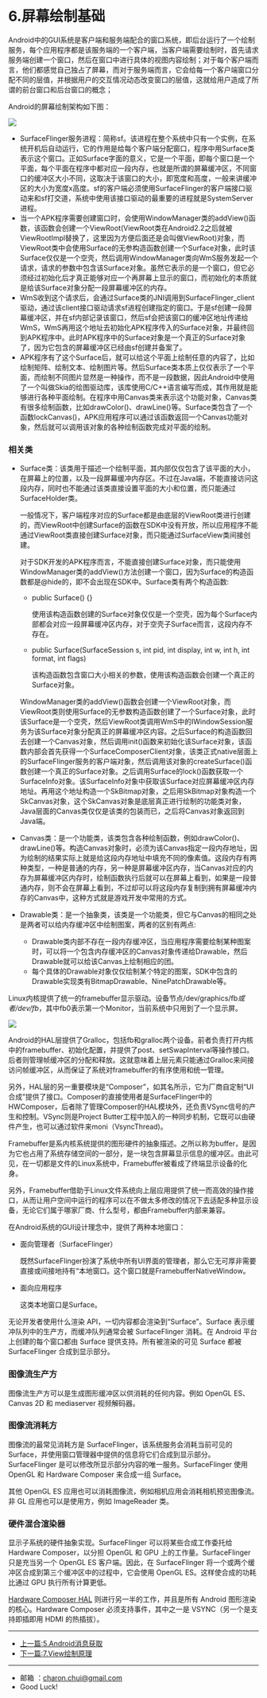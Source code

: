# 6.屏幕绘制基础

Android中的GUI系统是客户端和服务端配合的窗口系统，即后台运行了一个绘制服务，每个应用程序都是该服务端的一个客户端，当客户端需要绘制时，首先请求服务端创建一个窗口，然后在窗口中进行具体的视图内容绘制；对于每个客户端而言，他们都感觉自己独占了屏幕，而对于服务端而言，它会给每一个客户端窗口分配不同的层值，并根据用户的交互情况动态改变窗口的层值，这就给用户造成了所谓的前台窗口和后台窗口的概念；

Android的屏幕绘制架构如下图：

![](https://raw.githubusercontent.com/CharonChui/Pictures/master/android_draw_process_archi.jpg)

- SurfaceFlinger服务进程：简称sf。该进程在整个系统中只有一个实例，在系统开机后自动运行，它的作用是给每个客户端分配窗口，程序中用Surface类表示这个窗口。正如Surface字面的意义，它是一个平面，即每个窗口是一个平面，每个平面在程序中都对应一段内存，也就是所谓的屏幕缓冲区，不同窗口的缓冲区大小不同，这取决于该窗口的大小，即宽度和高度，一般来讲缓冲区的大小为宽度x高度。sf的客户端必须使用SurfaceFlinger的客户端接口驱动来和sf打交道，系统中使用该接口驱动的最重要的进程就是SystemServer进程。
- 当一个APK程序需要创建窗口时，会使用WindowManager类的addView()函数，该函数会创建一个ViewRoot(ViewRoot类在Android2.2之后就被ViewRootImpl替换了，这里因为方便后面还是会叫做ViewRoot)对象，而ViewRoot类中会使用Surface的无参构造函数创建一个Surface对象，此时该Surface仅仅是一个空壳，然后调用WindowManager类向WmS服务发起一个请求，请求的参数中包含该Surface对象。虽然它表示的是一个窗口，但它必须经过初始化后才真正能够对应一个再屏幕上显示的窗口，而初始化的本质就是给该Surface对象分配一段屏幕缓冲区的内存。
- WmS收到这个请求后，会通过Surface类的JNI调用到SurfaceFlinger_client驱动，通过该client接口驱动请求sf进程创建指定的窗口。于是sf创建一段屏幕缓冲区，并在sf内部记录该窗口，然后sf会把该窗口的缓冲区地址传递给WmS，WmS再用这个地址去初始化APK程序传入的Surface对象，并最终回到APK程序中。此时APK程序中的Surface对象是一个真正的Surface对象了，因为它包含的屏幕缓冲区已经由sf创建并备案了。 
- APK程序有了这个Surface后，就可以给这个平面上绘制任意的内容了，比如绘制矩阵、绘制文本、绘制图片等。然后Surface类本质上仅仅表示了一个平面，而绘制不同图片显然是一种操作，而不是一段数据，因此Android中使用了一个叫做Skia的绘图驱动库，该库使用C/C++语言编写而成，其作用就是能够进行各种平面绘制。在程序中用Canvas类来表示这个功能对象，Canvas类有很多绘制函数，比如drawColor()、drawLine()等。Surface类包含了一个函数lockCanvas()，APK应用程序可以通过该函数返回一个Canvas功能对象，然后就可以调用该对象的各种绘制函数完成对平面的绘制。



### 相关类

- Surface类：该类用于描述一个绘制平面，其内部仅仅包含了该平面的大小，在屏幕上的位置，以及一段屏幕缓冲内存区。不过在Java端，不能直接访问这段内存，同时也不能通过该类直接设置平面的大小和位置，而只能通过SurfaceHolder类。

    一般情况下，客户端程序对应的Surface都是由底层的ViewRoot类进行创建的，而ViewRoot中创建Surface的函数在SDK中没有开放，所以应用程序不能通过ViewRoot类直接创建Surface对象，而只能通过SurfaceView类间接创建。

    对于SDK开发的APK程序而言，不能直接创建Surface对象，而只能使用WindowManager类的addView()方法创建一个窗口，因为Surface的构造函数都是@hide的，即不会出现在SDK中。Surface类有两个构造函数:  

    - public Surface() {}

        使用该构造函数创建的Surface对象仅仅是一个空壳，因为每个Surface内部都会对应一段屏幕缓冲区内存，对于空壳子Surface而言，这段内存不存在。

    - public Surface(SurfaceSession s, int pid, int display, int w, int h, int format, int flags)

        该构造函数包含窗口大小相关的参数，使用该构造函数会创建一个真正的Surface对象。

    WindowManager类的addView()函数会创建一个ViewRoot对象，而ViewRoot类则使用Surface的无参数构造函数创建了一个Surface对象，此时该Surface是一个空壳，然后ViewRoot类调用WmS中的IWindowSession服务为该Surface对象分配真正的屏幕缓冲区内容。之后Surface的构造函数回去创建一个Canvas对象，然后调用init()函数来初始化该Surface对象，该函数内部会首先获得一个SurfaceComposerClient对象，该类正式native层面上的SurfaceFlinger服务的客户端对象，然后调用该对象的createSurface()函数创建一个真正的Surface对象。之后调用Surface的lock()函数获取一个SurfaceInfo对象。该SurfaceInfo对象中获取该Surface对应屏幕缓冲区内存地址。再用这个地址构造一个SkBitmap对象，之后用SkBitmap对象构造一个SkCanvas对象，这个SkCanvas对象是底层真正进行绘制的功能类对象，Java层面的Canvas类仅仅是该类的包装而已，之后将Canvas对象返回到Java端。

- Canvas类：是一个功能类，该类包含各种绘制函数，例如drawColor()、drawLine()等。构造Canvas对象时，必须为该Canvas指定一段内存地址，因为绘制的结果实际上就是给这段内存地址中填充不同的像素值。这段内存有两种类型，一种是普通的内存，另一种是屏幕缓冲区内存，当Canvas对应的内存为屏幕缓冲区内存时，绘制函数执行后就可以在屏幕上看到，如果是一段普通内存，则不会在屏幕上看到，不过却可以将这段内存复制到拥有屏幕缓冲内存的Canvas中，这种方式就是游戏开发中常用的方式。

- Drawable类：是一个抽象类，该类是一个功能类，但它与Canvas的相同之处是两者可以给内存缓冲区中绘制图案，两者的区别有两点:  

    - Drawable类内部不存在一段内存缓冲区，当应用程序需要绘制某种图案时，可以将一个包含内存缓冲区的Canvas对象传递给Drawable，然后Drawable就可以给该Canvas上绘制相应的团。
    - 每个具体的Drawable对象仅仅绘制某个特定的图案，SDK中包含的Drawable实现类有BitmapDrawable、NinePatchDrawable等。



Linux内核提供了统一的framebuffer显示驱动。设备节点/dev/graphics/fb*或者/dev/fb*，其中fb0表示第一个Monitor，当前系统中只用到了一个显示屏。

![](https://raw.githubusercontent.com/CharonChui/Pictures/master/android_surface_flinger.png)

Android的HAL层提供了Gralloc，包括fb和gralloc两个设备。前者负责打开内核中的framebuffer、初始化配置，并提供了post、setSwapInterval等操作接口。后者则管理帧缓冲区的分配和释放。这就意味着上层元素只能通过Gralloc来间接访问帧缓冲区，从而保证了系统对framebuffer的有序使用和统一管理。

另外，HAL层的另一重要模块是“Composer”，如其名所示，它为厂商自定制“UI合成”提供了接口。Composer的直接使用者是SurfaceFlinger中的HWComposer，后者除了管理Composer的HAL模块外，还负责VSync信号的产生和控制。VSync则是Project Butter工程中加入的一种同步机制，它既可以由硬件产生，也可以通过软件来moni（VsyncThread)。



Framebuffer是系内核系统提供的图形硬件的抽象描述。之所以称为buffer，是因为它也占用了系统存储空间的一部分，是一块包含屏幕显示信息的缓冲区。由此可见，在一切都是文件的Linux系统中，Framebuffer被看成了终端显示设备的化身。

另外，Framebuffer借助于Linux文件系统向上层应用提供了统一而高效的操作接口，从而让用户空间中运行的程序可以在不做太多修改的情况下去适配多种显示设备，无论它们属于哪家厂商、什么型号，都由Framebuffer内部来兼容。

在Android系统的GUI设计理念中，提供了两种本地窗口： 

- 面向管理者（SurfaceFlinger）

    既然SurfaceFlinger扮演了系统中所有UI界面的管理者，那么它无可厚非需要直接或间接地持有“本地窗口。这个窗口就是FramebufferNativeWindow。

- 面向应用程序

    这类本地窗口是Surface。



无论开发者使用什么渲染 API，一切内容都会渲染到“Surface”。Surface 表示缓冲队列中的生产方，而缓冲队列通常会被 SurfaceFlinger 消耗。在 Android 平台上创建的每个窗口都由 Surface 提供支持。所有被渲染的可见 Surface 都被 SurfaceFlinger 合成到显示部分。



### 图像流生产方

图像流生产方可以是生成图形缓冲区以供消耗的任何内容。例如 OpenGL ES、Canvas 2D 和 mediaserver 视频解码器。

### 图像流消耗方

图像流的最常见消耗方是 SurfaceFlinger，该系统服务会消耗当前可见的 Surface，并使用窗口管理器中提供的信息将它们合成到显示部分。SurfaceFlinger 是可以修改所显示部分内容的唯一服务。SurfaceFlinger 使用 OpenGL 和 Hardware Composer 来合成一组 Surface。

其他 OpenGL ES 应用也可以消耗图像流，例如相机应用会消耗相机预览图像流。非 GL 应用也可以是使用方，例如 ImageReader 类。

### 硬件混合渲染器

显示子系统的硬件抽象实现。SurfaceFlinger 可以将某些合成工作委托给 Hardware Composer，以分担 OpenGL 和 GPU 上的工作量。SurfaceFlinger 只是充当另一个 OpenGL ES 客户端。因此，在 SurfaceFlinger 将一个或两个缓冲区合成到第三个缓冲区中的过程中，它会使用 OpenGL ES。这样使合成的功耗比通过 GPU 执行所有计算更低。

[Hardware Composer HAL](https://source.android.com/devices/graphics/architecture#hwcomposer) 则进行另一半的工作，并且是所有 Android 图形渲染的核心。Hardware Composer 必须支持事件，其中之一是 VSYNC（另一个是支持即插即用 HDMI 的热插拔）。













---

- [上一篇:5.Android消息获取](https://github.com/CharonChui/AndroidNote/blob/master/OperatingSystem/AndroidKernal/5.Android%E6%B6%88%E6%81%AF%E8%8E%B7%E5%8F%96.md)
- [下一篇:7.View绘制原理](https://github.com/CharonChui/AndroidNote/blob/master/OperatingSystem/AndroidKernal/7.View%E7%BB%98%E5%88%B6%E5%8E%9F%E7%90%86.md)




---

- 邮箱 ：charon.chui@gmail.com  
- Good Luck! 